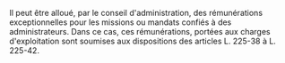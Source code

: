 Il peut être alloué, par le conseil d'administration, des rémunérations exceptionnelles pour les missions ou mandats confiés à des administrateurs. Dans ce cas, ces rémunérations, portées aux charges d'exploitation sont soumises aux dispositions des articles L. 225-38 à L. 225-42.

